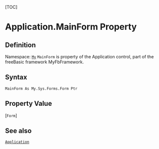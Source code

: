 [TOC]
# Application.MainForm Property

## Definition
Namespace: [`My`](My.md)
`MainForm` is property of the Application control, part of the freeBasic framework MyFbFramework.
## Syntax
```freeBasic
MainForm As My.Sys.Forms.Form Ptr
```
## Property Value
[`Form`]
## See also
[`Application`](Application.md)
